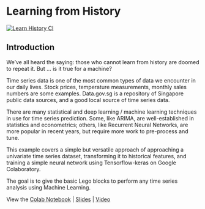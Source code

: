 # Learning from History

[![Learn History CI](https://github.com/lisaong/stackup-workshops/workflows/Learn%20History%20CI/badge.svg)](https://github.com/lisaong/stackup-workshops/actions?query=workflow%3A%22Learn+History+CI%22)

## Introduction
We’ve all heard the saying: those who cannot learn from history are doomed to repeat it.  But … is it true for a machine?

Time series data is one of the most common types of data we encounter in our daily lives.  Stock prices, temperature measurements, monthly sales numbers are some examples. Data.gov.sg is a repository of Singapore public data sources, and a good local source of time series data.

There are many statistical and deep learning / machine learning techniques in use for time series prediction. Some, like ARIMA, are well-established in statistics and econometrics; others, like Recurrent Neural Networks, are more popular in recent years, but require more work to pre-process and tune. 

This example covers a simple but versatile approach of approaching a univariate time series dataset, transforming it to historical features, and training a simple neural network using Tensorflow-keras on Google Colaboratory.

The goal is to give the basic Lego blocks to perform any time series analysis using Machine Learning.

View the [Colab Notebook](learning_from_history.ipynb) | [Slides](NUS_ISS_Stackup_Webinar_110620_TimeSeries101.pdf) | [Video](https://youtu.be/8sEXsCPJv4E)
